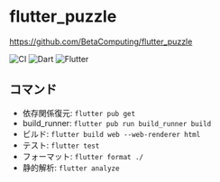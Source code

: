 # flutter_puzzle

https://github.com/BetaComputing/flutter_puzzle

![CI](https://github.com/BetaComputing/flutter_puzzle/workflows/CI/badge.svg)
![Dart](https://img.shields.io/static/v1?label=language&message=Dart&color=00B4AB)
![Flutter](https://img.shields.io/static/v1?label=framework&message=Flutter&color=46CAF9)

## コマンド

* 依存関係復元: `flutter pub get`
* build_runner: `flutter pub run build_runner build`
* ビルド: `flutter build web --web-renderer html`
* テスト: `flutter test`
* フォーマット: `flutter format ./`
* 静的解析: `flutter analyze`
